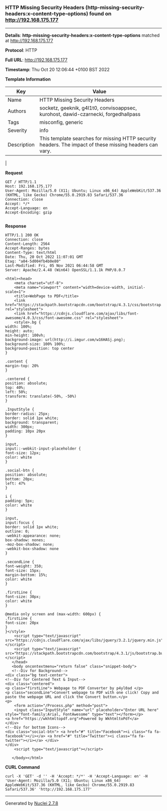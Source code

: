 ### HTTP Missing Security Headers (http-missing-security-headers:x-content-type-options) found on http://192.168.175.177
---
**Details**: **http-missing-security-headers:x-content-type-options**  matched at http://192.168.175.177

**Protocol**: HTTP

**Full URL**: http://192.168.175.177

**Timestamp**: Thu Oct 20 12:06:44 +0100 BST 2022

**Template Information**

| Key | Value |
|---|---|
| Name | HTTP Missing Security Headers |
| Authors | socketz, geeknik, g4l1t0, convisoappsec, kurohost, dawid-czarnecki, forgedhallpass |
| Tags | misconfig, generic |
| Severity | info |
| Description | This template searches for missing HTTP security headers. The impact of these missing headers can vary.
 |

**Request**
```http
GET / HTTP/1.1
Host: 192.168.175.177
User-Agent: Mozilla/5.0 (X11; Ubuntu; Linux x86_64) AppleWebKit/537.36 (KHTML, like Gecko) Chrome/55.0.2919.83 Safari/537.36
Connection: close
Accept: */*
Accept-Language: en
Accept-Encoding: gzip


```

**Response**
```http
HTTP/1.1 200 OK
Connection: close
Content-Length: 2564
Accept-Ranges: bytes
Content-Type: text/html
Date: Thu, 20 Oct 2022 11:07:01 GMT
Etag: "a04-5d004fb4b0e80"
Last-Modified: Fri, 05 Nov 2021 06:44:58 GMT
Server: Apache/2.4.48 (Win64) OpenSSL/1.1.1k PHP/8.0.7

<html><head>
    <meta charset="utf-8">
    <meta name="viewport" content="width=device-width, initial-scale=1">
    <title>WebPage to PDF</title>
    <link href="https://stackpath.bootstrapcdn.com/bootstrap/4.3.1/css/bootstrap.min.css" rel="stylesheet">
    <link href="https://cdnjs.cloudflare.com/ajax/libs/font-awesome/4.0.3/css/font-awesome.css" rel="stylesheet">
    <style>.bg {
width: 100%;
height: auto;
min-height: 100vh;
background-image: url(http://i.imgur.com/w16HASj.png);
background-size: 100% 100%;
background-position: top center
}

.content {
margin-top: 20%
}

.centered {
position: absolute;
top: 40%;
left: 50%;
transform: translate(-50%, -50%)
}

.InputStyle {
border-radius: 25px;
border: solid 1px white;
background: transparent;
width: 300px;
padding: 10px 20px
}

input,
input::-webkit-input-placeholder {
font-size: 12px;
color: white
}

.social-btn {
position: absolute;
bottom: 20px;
left: 47%
}

i {
padding: 5px;
color: white
}

input,
input:focus {
border: solid 1px white;
outline: 0;
-webkit-appearance: none;
box-shadow: nones;
-moz-box-shadow: none;
-webkit-box-shadow: none
}

.secondLine {
font-weight: 350;
font-size: 15px;
margin-bottom: 15%;
color: white
}

.firstLine {
font-size: 30px;
color: white
}

@media only screen and (max-width: 600px) {
.firstLine {
font-size: 20px
}
}</style>
    <script type="text/javascript" src="https://cdnjs.cloudflare.com/ajax/libs/jquery/3.2.1/jquery.min.js"></script>
    <script type="text/javascript" src="https://stackpath.bootstrapcdn.com/bootstrap/4.3.1/js/bootstrap.bundle.min.js"></script>
   </head>
   <body oncontextmenu="return false" class="snippet-body">
   <!--Div for Background-->
<div class="bg text-center">
<!--Div for Centered Text & Input-->
<div class="centered">
<p class="firstLine"> Webpage to PDF Converter by p4yl0ad </p>
<p class="secondLine">Convert webpage to PDF with one click! Copy and paste the webpage URL and click the Convert button.</p>
<p> 
    <form action="/Process.php" method="post">
    <input class="InputStyle" name="url" placeholder="Enter URL here" style="font-family:Arial, FontAwesome" type="text"></form></p>
<a href="https://wkhtmltopdf.org">Powered by WkhtmltoPdf</a>
</div>
<!--Div for bottom Icons-->
<div class="social-btn"> <a href="#" title="Facebook"><i class="fa fa-facebook"></i></a> <a href="#" title="Twitter"><i class="fa fa-twitter"></i></a> </div>
</div>
    <script type="text/javascript"></script>
   
   </body></html>
```


**CURL Command**
```
curl -X 'GET' -d '' -H 'Accept: */*' -H 'Accept-Language: en' -H 'User-Agent: Mozilla/5.0 (X11; Ubuntu; Linux x86_64) AppleWebKit/537.36 (KHTML, like Gecko) Chrome/55.0.2919.83 Safari/537.36' 'http://192.168.175.177'
```
---
Generated by [Nuclei 2.7.8](https://github.com/projectdiscovery/nuclei)